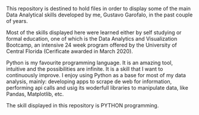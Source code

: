 This repository is destined to hold files in order to display some of the main Data Analytical skills developed by me, Gustavo Garofalo, in the past couple of years.

Most of the skills displayed here were learned either by self studying or formal education, one of which is the Data Analytics and Visualization Bootcamp, an intensive 24 week program offered by the University of Central Florida (Cerificate awarded in March 2020).

Python is my favourite programming language. It is an amazing tool, intuitive and the possibilities are infinite. It is a skill that I want to continuously improve. I enjoy using Python as a base for most of my data analysis, mainly: developing apps to scrape de web for information, performing api calls and usig its woderfull libraries to manipulate data, like Pandas, Matplotlib, etc.

The skill displayed in this repository is PYTHON programming.

